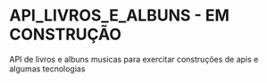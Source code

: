 # API_LIVROS_E_ALBUNS - EM CONSTRUÇÃO

API de livros e albuns musicas para exercitar construções de apis e algumas tecnologias
